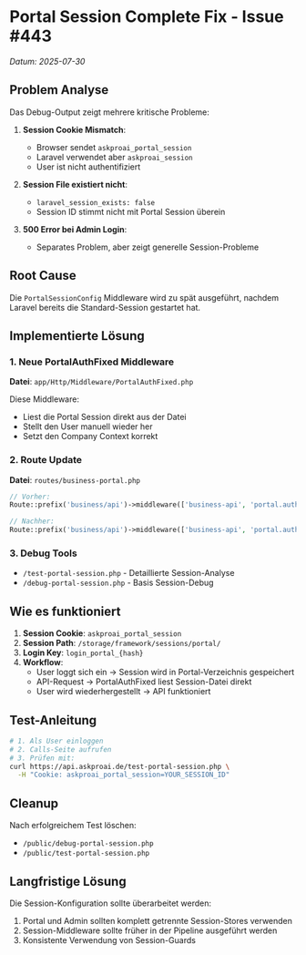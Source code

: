 # Portal Session Complete Fix - Issue #443
*Datum: 2025-07-30*

## Problem Analyse

Das Debug-Output zeigt mehrere kritische Probleme:

1. **Session Cookie Mismatch**: 
   - Browser sendet `askproai_portal_session`
   - Laravel verwendet aber `askproai_session`
   - User ist nicht authentifiziert

2. **Session File existiert nicht**:
   - `laravel_session_exists: false`
   - Session ID stimmt nicht mit Portal Session überein

3. **500 Error bei Admin Login**:
   - Separates Problem, aber zeigt generelle Session-Probleme

## Root Cause

Die `PortalSessionConfig` Middleware wird zu spät ausgeführt, nachdem Laravel bereits die Standard-Session gestartet hat.

## Implementierte Lösung

### 1. Neue PortalAuthFixed Middleware
**Datei**: `app/Http/Middleware/PortalAuthFixed.php`

Diese Middleware:
- Liest die Portal Session direkt aus der Datei
- Stellt den User manuell wieder her
- Setzt den Company Context korrekt

### 2. Route Update
**Datei**: `routes/business-portal.php`

```php
// Vorher:
Route::prefix('business/api')->middleware(['business-api', 'portal.auth'])

// Nachher:
Route::prefix('business/api')->middleware(['business-api', 'portal.auth.fixed'])
```

### 3. Debug Tools
- `/test-portal-session.php` - Detaillierte Session-Analyse
- `/debug-portal-session.php` - Basis Session-Debug

## Wie es funktioniert

1. **Session Cookie**: `askproai_portal_session`
2. **Session Path**: `/storage/framework/sessions/portal/`
3. **Login Key**: `login_portal_{hash}`
4. **Workflow**:
   - User loggt sich ein → Session wird in Portal-Verzeichnis gespeichert
   - API-Request → PortalAuthFixed liest Session-Datei direkt
   - User wird wiederhergestellt → API funktioniert

## Test-Anleitung

```bash
# 1. Als User einloggen
# 2. Calls-Seite aufrufen
# 3. Prüfen mit:
curl https://api.askproai.de/test-portal-session.php \
  -H "Cookie: askproai_portal_session=YOUR_SESSION_ID"
```

## Cleanup

Nach erfolgreichem Test löschen:
- `/public/debug-portal-session.php`
- `/public/test-portal-session.php`

## Langfristige Lösung

Die Session-Konfiguration sollte überarbeitet werden:
1. Portal und Admin sollten komplett getrennte Session-Stores verwenden
2. Session-Middleware sollte früher in der Pipeline ausgeführt werden
3. Konsistente Verwendung von Session-Guards